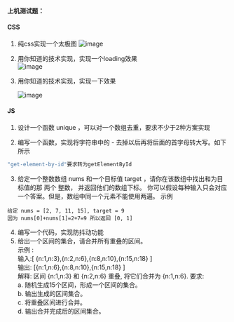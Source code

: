 #### 上机测试题：

#### CSS

1. 纯css实现一个太极图
   ![image](https://user-images.githubusercontent.com/65204427/185289232-4516344c-8ab1-42ec-bbae-3e3caf889dc3.png)


2. 用你知道的技术实现，实现一个loading效果<br>
   ![image](https://user-images.githubusercontent.com/65204427/185289151-e83bbde0-eced-46b8-b420-8060e0b2bf00.png)

   


3. 用你知道的技术实现，实现一下效果

   ![image](http://www.softeem.xin:8090/upload/2022/04/16be0c763481102b-326c0d0182a443d484494e0c3f243759.gif)

   

#### JS

1. 设计一个函数 unique ，可以对一个数组去重，要求不少于2种方案实现

2. 编写一个函数，实现将字符串中的 - 去掉以后再将后面的首字母转大写。如下所示

```js
"get-element-by-id"要求转为getElementById
```



3. 给定一个整数数组 nums 和一个目标值 target ，请你在该数组中找出和为目标值的那 两个 整数， 并返回他们的数组下标。
   你可以假设每种输入只会对应一个答案。但是，数组中同一个元素不能使用两遍。
   示例

```
给定 nums = [2, 7, 11, 15], target = 9
因为 nums[0]+nums[1]=2+7=9 所以返回 [0, 1]
```

4. 编写一个代码，实现防抖动功能
5. 给出一个区间的集合，请合并所有重叠的区间。  <br>示例 : <br>输入:[ {n:1,n:3},{n:2,n:6},{n:8,n:10},{n:15,n:18} ]<br>
   输出: [{n:1,n:6},{n:8,n:10},{n:15,n:18} ]<br>
   解释: 区间 {n:1,n:3} 和 {n:2,n:6} 重叠, 将它们合并为 {n:1,n:6}. 要求:<br>
   a. 随机生成15个区间，形成一个区间的集合。 <br>
   b. 输出生成的区间集合。<br>
   c. 将重叠区间进行合并。<br>
   d. 输出合并完成后的区间集合。<br>

